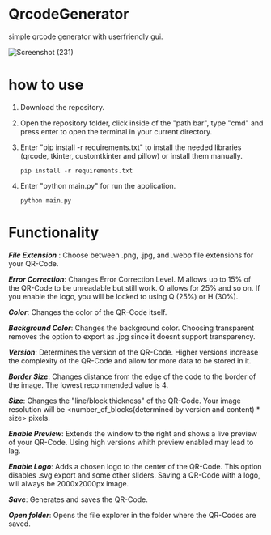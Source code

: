 # QrcodeGenerator

simple qrcode generator with userfriendly gui.

![Screenshot (231)](https://github.com/Akshil742/QrcodeGenerator/assets/111780794/5f5efa39-4fda-48df-b4f1-686d9559bc39)

# how to use

1. Download the repository.
2. Open the repository folder, click inside of the "path bar", type "cmd" and press enter to open the terminal in your current directory.
3. Enter "pip install -r requirements.txt" to install the needed libraries (qrcode, tkinter, customtkinter and pillow) or install them manually.
   
       pip install -r requirements.txt

5. Enter "python main.py" for run the application.
   
       python main.py
   
# Functionality
***File Extension*** : Choose between .png, .jpg, and .webp file extensions for your QR-Code.

***Error Correction***: Changes Error Correction Level. M allows up to 15% of the QR-Code to be unreadable but still work. Q allows for 25% and so on. If you enable the logo, you will be locked to using Q (25%) or H (30%).

***Color***: Changes the color of the QR-Code itself.

***Background Color***: Changes the background color. Choosing transparent removes the option to export as .jpg since it doesnt support transparency.

***Version***: Determines the version of the QR-Code. Higher versions increase the complexity of the QR-Code and allow for more data to be stored in it.

***Border Size***: Changes distance from the edge of the code to the border of the image. The lowest recommended value is 4.

***Size***: Changes the "line/block thickness" of the QR-Code. Your image resolution will be <number_of_blocks(determined by version and content) * size> pixels.

***Enable Preview***: Extends the window to the right and shows a live preview of your QR-Code. Using high versions whith preview enabled may lead to lag.

***Enable Logo***: Adds a chosen logo to the center of the QR-Code. This option disables .svg export and some other sliders. Saving a QR-Code with a logo, will always be 2000x2000px image.

***Save***: Generates and saves the QR-Code.

***Open folder***: Opens the file explorer in the folder where the QR-Codes are saved.
